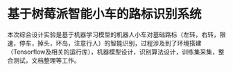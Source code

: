 # 基于树莓派智能小车的路标识别系统
本次综合设计实验是基于机器学习模型的机器人小车对基础路标（左转，右转，限速，停车，掉头，环岛，注意行人）的智能识别，过程涉及到了环境搭建（Tensorflow及相关的运行库），机器模型设计，识别算法设计，训练集采集，整合测试，文档整理等工作。
